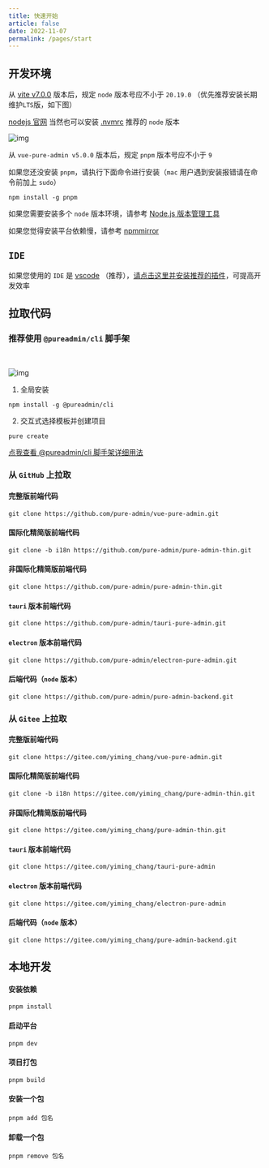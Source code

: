 ```yaml
---
title: 快速开始
article: false
date: 2022-11-07
permalink: /pages/start
---
```


## 开发环境

从 [vite v7.0.0](https://cn.vite.dev/blog/announcing-vite7.html#node-js-support) 版本后，规定 `node` 版本号应不小于 `20.19.0` （优先推荐安装长期维护`LTS`版，如下图）

[nodejs 官网](https://nodejs.org/en/download/package-manager) 当然也可以安装 [.nvmrc](https://github.com/pure-admin/vue-pure-admin/blob/main/.nvmrc#L1) 推荐的 `node` 版本

![img](~@alias/img/guide/nodejs.jpg)

从 `vue-pure-admin v5.0.0` 版本后，规定 `pnpm` 版本号应不小于 `9`

如果您还没安装 `pnpm`，请执行下面命令进行安装（`mac` 用户遇到安装报错请在命令前加上 `sudo`）

```
npm install -g pnpm
```

如果您需要安装多个 `node` 版本环境，请参考 [Node.js 版本管理工具](/pages/FAQ/#%E5%B9%B3%E5%8F%B0%E8%A6%81%E6%B1%82-node-%E7%89%88%E6%9C%AC%E5%BA%94%E4%B8%8D%E5%B0%8F%E4%BA%8E-18-18-0-%E3%80%81pnpm-%E7%89%88%E6%9C%AC%E5%BA%94%E4%B8%8D%E5%B0%8F%E4%BA%8E-9-%E4%BD%86%E6%98%AF%E5%AE%9E%E9%99%85%E5%BC%80%E5%8F%91%E6%9C%89%E7%9A%84%E9%A1%B9%E7%9B%AE%E9%9C%80%E8%A6%81%E6%AF%94%E8%BF%99%E4%BA%9B%E4%BD%8E%E7%9A%84%E7%89%88%E6%9C%AC%E6%80%8E%E4%B9%88%E8%A7%A3%E5%86%B3%E5%91%A2)

如果您觉得安装平台依赖慢，请参考 [npmmirror](/pages/FAQ/#安装依赖慢-如何解决)

## `IDE`

如果您使用的 `IDE` 是 [vscode](https://code.visualstudio.com/) （推荐），[请点击这里并安装推荐的插件](/pages/vscode/#extensions-json)，可提高开发效率

## 拉取代码

### 推荐使用 `@pureadmin/cli` 脚手架

<br/>

![img](~@alias/img/max/pure-admin-cli.gif)

1. 全局安装

```
npm install -g @pureadmin/cli
```

2. 交互式选择模板并创建项目

```
pure create
```

[点我查看 @pureadmin/cli 脚手架详细用法](https://github.com/pure-admin/pure-admin-cli#pureadmincli)

### 从 `GitHub` 上拉取

#### 完整版前端代码

```
git clone https://github.com/pure-admin/vue-pure-admin.git
```

#### 国际化精简版前端代码

```
git clone -b i18n https://github.com/pure-admin/pure-admin-thin.git
```

#### 非国际化精简版前端代码

```
git clone https://github.com/pure-admin/pure-admin-thin.git
```

#### `tauri` 版本前端代码

```
git clone https://github.com/pure-admin/tauri-pure-admin.git
```

#### `electron` 版本前端代码

```
git clone https://github.com/pure-admin/electron-pure-admin.git
```

#### 后端代码（`node` 版本）

```
git clone https://github.com/pure-admin/pure-admin-backend.git
```

### 从 `Gitee` 上拉取

#### 完整版前端代码

```
git clone https://gitee.com/yiming_chang/vue-pure-admin.git
```

#### 国际化精简版前端代码

```
git clone -b i18n https://gitee.com/yiming_chang/pure-admin-thin.git
```

#### 非国际化精简版前端代码

```
git clone https://gitee.com/yiming_chang/pure-admin-thin.git
```

#### `tauri` 版本前端代码

```
git clone https://gitee.com/yiming_chang/tauri-pure-admin
```

#### `electron` 版本前端代码

```
git clone https://gitee.com/yiming_chang/electron-pure-admin
```

#### 后端代码（`node` 版本）

```
git clone https://gitee.com/yiming_chang/pure-admin-backend.git
```

## 本地开发

#### 安装依赖

```
pnpm install
```

#### 启动平台

```
pnpm dev
```

#### 项目打包

```
pnpm build
```

#### 安装一个包

```
pnpm add 包名
```

#### 卸载一个包

```
pnpm remove 包名
```
